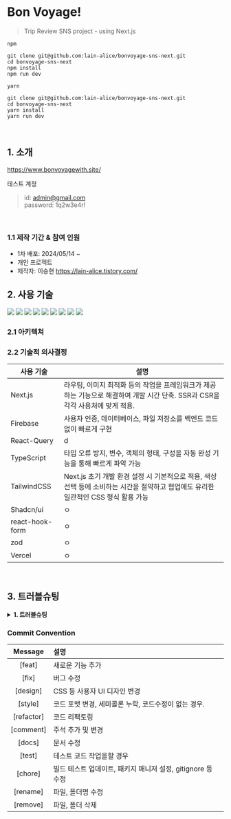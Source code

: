 # Bon Voyage!

> Trip Review SNS project - using Next.js

`npm`

```Shell
git clone git@github.com:lain-alice/bonvoyage-sns-next.git
cd bonvoyage-sns-next
npm install
npm run dev
```

`yarn`

```Shell
git clone git@github.com:lain-alice/bonvoyage-sns-next.git
cd bonvoyage-sns-next
yarn install
yarn run dev
```

</br>

## 1. 소개

<!-- <img src="https://github.com/hwb0218/look-so-p/assets/52212226/71d1580f-27e9-43d2-96df-bb90dc3af0b8" alt="Image 1" width="100%"> -->

<https://www.bonvoyagewith.site/>

테스트 계정

> id: admin@gmail.com  
> password: 1q2w3e4r!

</br>

### 1.1 제작 기간 & 참여 인원

- 1차 배포: 2024/05/14 ~
- 개인 프로젝트
- 제작자: 이승현 https://lain-alice.tistory.com/

## 2. 사용 기술

<div>
    <img src="https://img.shields.io/badge/Next.js-000000?style=flat-square&logo=Next.js&logoColor=white"/>
    <img src="https://img.shields.io/badge/React-61DAFB?style=flat-square&logo=React&logoColor=white"/>
    <img src="https://img.shields.io/badge/Typescript-3178C6?style=flat-square&logo=Typescript&logoColor=white"/>
    <img src="https://img.shields.io/badge/React--Query-f04f3d?style=flat-square&logo=ReactQuery&logoColor=white"/>
    <img src="https://img.shields.io/badge/Context--API-61DAFB?style=flat-square&logo=React&logoColor=white"/>
    <img src="https://img.shields.io/badge/Tailwindcss-06B6D4?style=flat-square&logo=tailwindcss&logoColor=white"/>
    <img src="https://img.shields.io/badge/Shadcn/ui-000000?style=flat-square&logo=shadcnui&logoColor=white"/>
    <img src="https://img.shields.io/badge/Firebase-FFCA28?style=flat-square&logo=Firebase&logoColor=white"/>
    <img src="https://img.shields.io/badge/Vercel-000000?style=flat-square&logo=vercel&logoColor=white"/>
</div>

### 2.1 아키텍쳐

<!-- <img src="https://github.com/hwb0218/look-so-p/assets/52212226/71d1580f-27e9-43d2-96df-bb90dc3af0b8" alt="Image 1" width="100%"> -->

### 2.2 기술적 의사결정

| 사용 기술       | 설명                                                                                                                                |
| --------------- | ----------------------------------------------------------------------------------------------------------------------------------- |
| Next.js         | 라우팅, 이미지 최적화 등의 작업을 프레임워크가 제공하는 기능으로 해결하여 개발 시간 단축. SSR과 CSR을 각각 사용처에 맞게 적용.      |
| Firebase        | 사용자 인증, 데이터베이스, 파일 저장소를 백엔드 코드 없이 빠르게 구현                                                               |
| React-Query     | d                                                                                                                                   |
| TypeScript      | 타입 오류 방지, 변수, 객체의 형태, 구성을 자동 완성 기능을 통해 빠르게 파악 가능                                                    |
| TailwindCSS     | Next.js 초기 개발 환경 설정 시 기본적으로 적용, 색상 선택 등에 소비하는 시간을 절약하고 협업에도 유리한 일관적인 CSS 형식 활용 가능 |
| Shadcn/ui       | ㅇ                                                                                                                                  |
| react-hook-form | ㅇ                                                                                                                                  |
| zod             | ㅇ                                                                                                                                  |
| Vercel          | ㅇ                                                                                                                                  |

</br>

## 3. 트러블슈팅

<details>
<summary><b>1. 트러블슈팅</b></summary>
<div markdown="1">

#### 문제

- ㅇ

#### 원인

- ㅇ

#### 해결

- ㅇ
</div>
</details>

<!-- <details>
<summary><b>1. throw Error의 에러 전파</b></summary>
<div markdown="1">

#### 문제

- 등록 상품 수정 시 이미지를 제외한 입력 필드만 변경했을 경우 invalidateQueries가 호출되지 않음

#### 원인

- throw된 에러는 catch block에서 처리하지 않으면 호출자 방향으로 점진적 전파된다.
- storageService.deleteFiles 메소드 내부에서 fileURLs 인자가 배열이 아니거나 undefined일 경우 throw Error를 던지므로
  다음 코드가 실행되지 않고 호출자의 catch block으로 코드 흐름이 넘어갔음

<img width="750" alt="스크린샷 2024-02-06 오후 8 49 43" src="https://github.com/hwb0218/look-so-p/assets/52212226/81e32c2e-0ed4-41fb-9c80-d3ff1df373d2">

#### 해결

- 에러를 던지지 않도록 throw Error 코드를 제거

<img width="750" alt="스크린샷 2024-02-06 오후 8 49 59" src="https://github.com/hwb0218/look-so-p/assets/52212226/4293e49d-8760-4dbd-a654-2cda8fa032db">

</div>
</details> -->

### Commit Convention

|  Message   | 설명                                                        |
| :--------: | :---------------------------------------------------------- |
|   [feat]   | 새로운 기능 추가                                            |
|   [fix]    | 버그 수정                                                   |
|  [design]  | CSS 등 사용자 UI 디자인 변경                                |
|  [style]   | 코드 포맷 변경, 세미콜론 누락, 코드수정이 없는 경우.        |
| [refactor] | 코드 리팩토링                                               |
| [comment]  | 주석 추가 및 변경                                           |
|   [docs]   | 문서 수정                                                   |
|   [test]   | 테스트 코드 작업을할 경우                                   |
|  [chore]   | 빌드 테스트 업데이트, 패키지 매니저 설정, gitignore 등 수정 |
|  [rename]  | 파일, 폴더명 수정                                           |
|  [remove]  | 파일, 폴더 삭제                                             |
